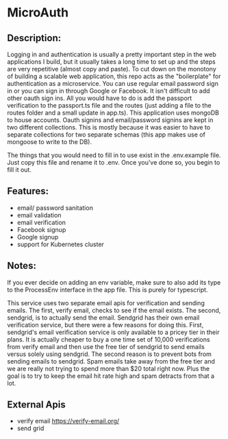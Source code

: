 # MicroAuth

## Description:
Logging in and authentication is usually a pretty important step in the web applications I build, but it usually takes a long time to set up and the steps are very repetitive (almost copy and paste). To cut down on the monotony of building a scalable web application, this repo acts as the "boilerplate" for authentication as a microservice. You can use regular email password sign in or you can sign in through Google or Facebook. It isn't difficult to add other oauth sign ins. All you would have to do is add the passport verification to the passport.ts file and the routes (just adding a file to the routes folder and a small update in app.ts). This application uses mongoDB to house accounts. Oauth signins and email/password signins are kept in two different collections. This is mostly because it was easier to have to separate collections for two separate schemas (this app makes use of mongoose to write to the DB). 

The things that you would need to fill in to use exist in the .env.example file. Just copy this file and rename it to .env. Once you've done so, you begin to fill it out.

## Features:
- email/ password sanitation
- email validation
- email verification
- Facebook signup
- Google signup
- support for Kubernetes cluster

## Notes:
If you ever decide on adding an env variable, make sure to also add its type to the ProcessEnv interface in the app file. This is purely for typescript.

This service uses two separate email apis for verification and sending emails. The first, verify email, checks to see if the email exists. The second, sendgrid, is to actually send the email. Sendgrid has their own email verification service, but there were a few reasons for doing this. First, sendgrid's email verification service is only available to a pricey tier in their plans. It is actually cheaper to buy a one time set of 10,000 verifications from verify email and then use the free tier of sendgrid to send emails versus solely using sendgrid. The second reason is to prevent bots from sending emails to sendgrid. Spam emails take away from the free tier and we are really not trying to spend more than $20 total right now. Plus the goal is to try to keep the email hit rate high and spam detracts from that a lot.

## External Apis
- verify email https://verify-email.org/
- send grid